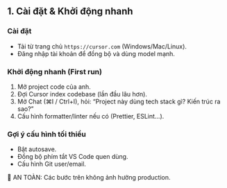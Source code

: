 ## 1. Cài đặt & Khởi động nhanh

### Cài đặt
- Tải từ trang chủ `https://cursor.com` (Windows/Mac/Linux).
- Đăng nhập tài khoản để đồng bộ và dùng model mạnh.

### Khởi động nhanh (First run)
1) Mở project code của anh.
2) Đợi Cursor index codebase (lần đầu lâu hơn).
3) Mở Chat (⌘I / Ctrl+I), hỏi: “Project này dùng tech stack gì? Kiến trúc ra sao?”
4) Cấu hình formatter/linter nếu có (Prettier, ESLint...).

### Gợi ý cấu hình tối thiểu
- Bật autosave.
- Đồng bộ phím tắt VS Code quen dùng.
- Cấu hình Git user/email.

🔵 AN TOÀN: Các bước trên không ảnh hưởng production.
